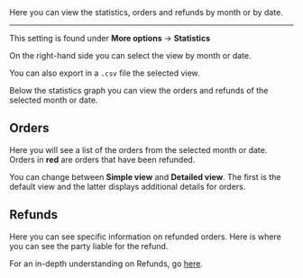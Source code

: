 <div class="alert alert-info" role="alert">
Here you can view the statistics, orders and refunds by month or by date.<hr>
This setting is found under <strong>More options</strong> → <span><i class="fa fa-bar-chart" aria-hidden="true"></i> <strong>Statistics</strong></span>
</div>

On the right-hand side you can select the view by month or date.

You can also export in a `.csv` file the selected view.

Below the statistics graph you can view the orders and refunds of the selected month or date.

## Orders

Here you will see a list of the orders from the selected month or date.
Orders in **red** are orders that have been refunded. 

You can change between **Simple view** and **Detailed view**. 
The first is the default view and the latter displays additional details for orders.

## Refunds 

Here you can see specific information on refunded orders. 
Here is where you can see the party liable for the refund. 

For an in-depth understanding on Refunds, go [here](../../orders/refunds/).
